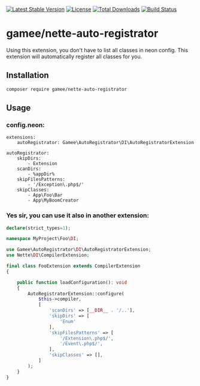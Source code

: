 [![Latest Stable Version](https://poser.pugx.org/gamee/nette-auto-registrator/v/stable)](https://packagist.org/packages/gamee/nette-auto-registrator)
[![License](https://poser.pugx.org/gamee/nette-auto-registrator/license)](https://packagist.org/packages/gamee/nette-auto-registrator)
[![Total Downloads](https://poser.pugx.org/gamee/nette-auto-registrator/downloads)](https://packagist.org/packages/gamee/nette-auto-registrator)
[![Build Status](https://travis-ci.org/gameeapp/nette-auto-registrator.svg?branch=master)](https://travis-ci.org/gameeapp/nette-auto-registrator)

# gamee/nette-auto-registrator

Using this extension, you don't have to list all classes in neon config. This extension will automatically register all classes for you.

## Installation

```sh
composer require gamee/nette-auto-registrator
```

## Usage

### config.neon:

```
extensions:
	autoRegistrator: Gamee\AutoRegistrator\DI\AutoRegistratorExtension

autoRegistrator:
	skipDirs:
		- Extension
	scanDirs:
		- %appDir%
	skipFilesPatterns:
		- '/Exception\.php$/'
	skipClasses:
		- App\Foo\Bar
		- App\MyBoomCreator
```

### Yes sir, you can use it also in another extension:

```php
declare(strict_types=1);

namespace MyProject\Foo\DI;

use Gamee\AutoRegistrator\DI\AutoRegistratorExtension;
use Nette\DI\CompilerExtension;

final class FooExtension extends CompilerExtension
{

	public function loadConfiguration(): void
	{
		AutoRegistratorExtension::configure(
			$this->compiler,
			[
				'scanDirs' => [__DIR__ . '/..'],
				'skipDirs' => [
					'Enum'
				],
				'skipFilesPatterns' => [
					'/Extension\.php$/',
					'/Event\.php$/',
				],
				'skipClasses' => [],
			]
		);
	}
}

```
